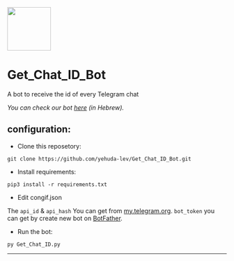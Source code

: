 <img src="https://telegra.ph/file/014d967eab622032e2b46.jpg" width="100" height="100">


# Get_Chat_ID_Bot


A bot to receive the id of every Telegram chat

_You can check our bot [here](https://t.me/GetChatID_IL_BOT) (in Hebrew)._

## configuration:
- Clone this reposetory:
```
git clone https://github.com/yehuda-lev/Get_Chat_ID_Bot.git
```
- Install requirements:
```
pip3 install -r requirements.txt
```
- Edit congif.json

The ``api_id`` & ``api_hash`` You can get from [my.telegram.org](https://my.telegram.org). ``bot_token`` you can get by create new bot on [BotFather](https://t.me/BotFather).

- Run the bot:
```
py Get_Chat_ID.py
```
---
